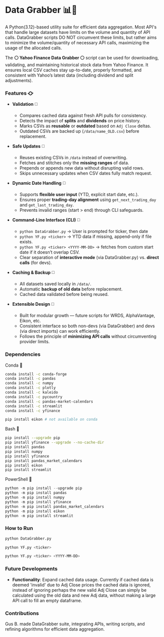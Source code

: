 # Data Grabber 📊🤛
A Python(3.12)-based utility suite for efficient data aggregation. Most API's that handle large datasets have limits on the volume and quantity of API calls. DataGrabber scripts DO NOT circumvent these limits, but rather aims to minimize the volume/quantity of necessary API calls, maximizing the usage of the allocated calls. 

The **⚪️ Yahoo Finance Data Grabber ⚪️** script can be used for downloading, validating, and maintaining historical stock data from Yahoo Finance. It ensures local CSV caches stay up-to-date, properly formatted, and consistent with Yahoo’s latest data (including dividend and split adjustments). 

### Features ⛮  

+ **Validation** ◻️  
  + Compares cached data against fresh API pulls for consistency.  
  + Detects the impact of **splits** and **dividends** on price history.  
  + Marks CSVs as **reusable** or **outdated** based on `Adj Close` deltas.  
  + Outdated CSVs are backed up (`/data/name_OLD.csv`) before replacement.  

+ **Safe Updates** ◻️  
  + Reuses existing CSVs in `/data` instead of overwriting.  
  + Fetches and stitches only the **missing ranges** of data.  
  + Prepends or appends new data without disrupting valid rows.  
  + Skips unnecessary updates when CSV dates fully match request.  

+ **Dynamic Date Handling** ◻️  
  + Supports **flexible user input** (YTD, explicit start date, etc.).  
  + Ensures proper **trading-day alignment** using `get_next_trading_day` and `get_last_trading_day`.  
  + Prevents invalid ranges (start > end) through CLI safeguards.  

+ **Command-Line Interface (CLI)** ◻️
  + `python DataGrabber.py` → User is prompted for ticker, then date
  + `python YF.py <ticker>` → YTD data if missing, append-only if file exists.  
  + `python YF.py <ticker> <YYYY-MM-DD>` → fetches from custom start date if it doesn’t overlap CSV.  
  + Clear separation of **interactive mode** (via DataGrabber.py) vs. **direct calls** (for devs).  

+ **Caching & Backup** ◻️  
  + All datasets saved locally in `/data/`.  
  + Automatic **backup of old data** before replacement.  
  + Cached data validated before being reused.  

+ **Extensible Design** ◻️  
  + Built for modular growth — future scripts for WRDS, AlphaVantage, Eikon, etc.  
  + Consistent interface so both non-devs (via DataGrabber) and devs (via direct imports) can work efficiently.  
  + Follows the principle of **minimizing API calls** without circumventing provider limits.  
  
           
### Dependencies
Conda 🐍
```bash
conda install -c conda-forge 
conda install -c pandas 
conda install -c numpy 
conda install -c plotly 
conda install -c kaleido 
conda install -c pycountry
conda install -c pandas-market-calendars 
conda install -c streamlit 
conda install -c yfinance 
```
```bash
pip install eikon # not available on conda
```

Bash 🐧
```bash
pip install --upgrade pip
pip install yfinance --upgrade --no-cache-dir
pip install pandas
pip install numpy
pip install yfinance
pip install pandas_market_calendars
pip install eikon
pip install streamlit
```
PowerShell 📎
```powershell
python -m pip install --upgrade pip
python -m pip install pandas
python -m pip install numpy
python -m pip install yfinance
python -m pip install pandas_market_calendars
python -m pip install eikon
python -m pip install streamlit
```


### How to Run
  ```bash
  python DataGrabber.py
  ```
  ```bash
  python YF.py <ticker>
  ```
  ```bash
  python YF.py <ticker> <YYYY-MM-DD>
  ```

### Future Developments
- **Functionality**: Expand cached data usage. Currently if cached data is deemed 'invalid' due to Adj Close prices the cached data is ignored, instead of ignoring perhaps the new valid Adj Close can simply be calculated using the old data and new Adj data, without making a large API call to fill an empty dataframe.

### Contributions
Gus B. made DataGrabber suite, integrating APIs, writing scripts, and refining algorithms for efficient data aggregation.



